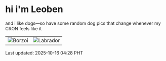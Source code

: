 # hi i'm Leoben

and i like dogs—so have some random dog pics that change whenever my CRON feels like it

|  |  |
|--------|----------|
| ![Borzoi](https://random-dog-vercel.vercel.app/api/random-borzoi?v=1760560127) | ![Labrador](https://random-dog-vercel.vercel.app/api/random-labrador?v=1760560127) |

Last updated: 2025-10-16 04:28 PHT
